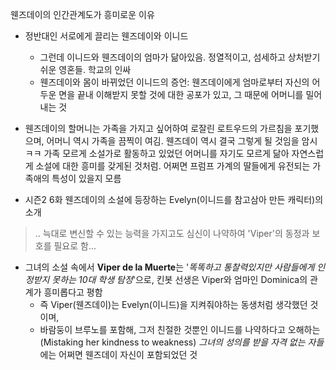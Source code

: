웬즈데이의 인간관계도가 흥미로운 이유

- 정반대인 서로에게 끌리는 웬즈데이와 이니드
	- 그런데 이니드와 웬즈데이의 엄마가 닮아있음. 정열적이고, 섬세하고 상처받기 쉬운 영혼들. 학교의 인싸
	- 웬즈데이와 몸이 바뀌었던 이니드의 증언: 웬즈데이에게 엄마로부터 자신의 어두운 면을 끝내 이해받지 못할 것에 대한 공포가 있고, 그 때문에 어머니를 밀어내는 것

- 웬즈데이의 할머니는 가족을 가지고 싶어하여 로잘린 로트우드의 가르침을 포기했으며, 어머니 역시 가족을 끔찍이 여김. 웬즈데이 역시 결국 그렇게 될 것임을 암시 ㅋㅋ 가족 모르게 소설가로 활동하고 있었던 어머니를 자기도 모르게 닮아 자연스럽게 소설에 대한 흥미를 갖게된 것처럼. 어쩌면 프럼프 가계의 딸들에게 유전되는 가족애의 특성이 있을지 모름

- 시즌2 6화 웬즈데이의 소설에 등장하는 Evelyn(이니드를 참고삼아 만든 캐릭터)의 소개

> 	.. 늑대로 변신할 수 있는 능력을 가지고도 심신이 나약하여 'Viper'의 동정과 보호를 필요로 함...

- 그녀의 소설 속에서 **Viper de la Muerte**는 '*똑똑하고 통찰력있지만 사람들에게 인정받지 못하는 10대 학생 탐정*'으로, 킨봇 선생은 Viper와 엄마인 Dominica의 관계가 흥미롭다고 평함
	- 즉 Viper(웬즈데이)는 Evelyn(이니드)을 지켜줘야하는 동생처럼 생각했던 것이며,
	- 바람둥이 브루노를 포함해, 그저 친절한 것뿐인 이니드를 나약하다고 오해하는 (Mistaking her kindness to weakness) *그녀의 성의를 받을 자격 없는 자들*에는 어쩌면 웬즈데이 자신이 포함되었던 것

